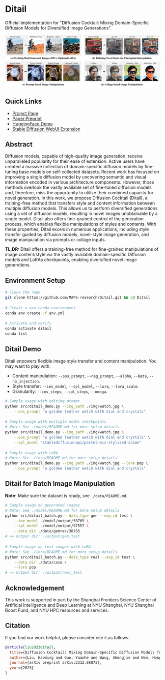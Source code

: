 # Ditail
Official implementation for "Diffusion Cocktail: Mixing Domain-Specific Diffusion Models for Diversified Image Generations".

<p align="center">
  <img src="./img/header.png" alt="Ditail Header Figure">
</p>


## Quick Links
 - [Project Page](https://MAPS-research.github.io/Ditail)
 - [Paper Preprint](https://arxiv.org/abs/2312.08873)
 - [HuggingFace Demo](https://huggingface.co/spaces/MAPS-research/Diffusion-Cocktail)
 - [Stable Diffusion WebUI Extension](https://github.com/MAPS-research/sd-webui-ditail)

## Abstract
Diffusion models, capable of high-quality image generation, receive unparalleled popularity for their ease of extension. Active users have created a massive collection of domain-specific diffusion models by fine-tuning base models on self-collected datasets. Recent work has focused on improving a single diffusion model by uncovering semantic and visual information encoded in various architecture components. However, those methods overlook the vastly available set of fine-tuned diffusion models and, therefore, miss the opportunity to utilize their combined capacity for novel generation. In this work, we propose Diffusion Cocktail (Ditail), a training-free method that transfers style and content information between multiple diffusion models. This allows us to perform diversified generations using a set of diffusion models, resulting in novel images unobtainable by a single model. Ditail also offers fine-grained control of the generation process, which enables flexible manipulations of styles and contents. With these properties, Ditail excels in numerous applications, including style transfer guided by diffusion models, novel-style image generation, and image manipulation via prompts or collage inputs.

**TL;DR:** Ditail offers a training-free method for fine-grained manipulations of image content/style via the vastly available domain-specific Diffusion models and LoRAs checkpoints, enabling diversified novel image generations.

## Environment Setup
```bash
# Clone the repo
git clone https://github.com/MAPS-research/Ditail.git && cd Ditail

# Create a new conda environment
conda env create -f env.yml

# Activate and verify
conda activate ditail
conda list
```

## Ditail Demo
Ditail enpowers flexible image style transfer and content manipulation. You may want to play with:
- Content manipulation: `--pos_prompt`, `--neg_prompt`, `--alpha`, `--beta`, `--no_injection`.
- Style transfer: `--inv_model`, `--spl_model`, `--lora`, `--lora_scale`.
- Granularity: `--inv_steps`, `--spl_steps`, `--omega`.
```bash
# Sample usage with editing prompt
python src/ditail_demo.py --img_path ./img/watch.jpg \
    --pos_prompt "a golden leather watch with dial and crystals"

# Sample usage with multiple model checkpoints
# Note: See ./model/README.md for more setup details
python src/ditail_demo.py --img_path ./img/watch.jpg \
    --pos_prompt "a golden leather watch with dial and crystals" \
    --spl_model "stablediffusionapi/pastel-mix-stylized-anime"

# Sample usage with LoRA
# Note: See ./lora/README.md for more setup details
python src/ditail_demo.py --img_path ./img/watch.jpg --lora pop \
    --pos_prompt "a golden leather watch with dial and crystals"
```

## Ditail for Batch Image Manipulation
**Note:** Make sure the dataset is ready, see `./data/README.md`.
```bash
# Sample usage on generated images
# Note: See ./model/README.md for more setup details
python src/ditail_batch.py --data_type gen --exp_id test \
    --inv_model ./model/output/38765 \
    --spl_model ./model/output/97557 \
    --data_dir ./data/gemrec/38765
# => Output dir: ./output/gen_test

# Sample usage on real images with LoRA
# Note: See ./lora/README.md for more setup details
python src/ditail_batch.py --data_type real --exp_id test \
    --data_dir ./data/coco \
    --lora pop
# => Output dir: ./output/real_test
```

## Acknowledgement
This work is supported in part by the Shanghai Frontiers Science Center of Artificial Intelligence and Deep Learning at NYU Shanghai, NYU Shanghai Boost Fund, and NYU HPC resources and services.

## Citation
If you find our work helpful, please consider cite it as follows:
```bibtex
@article{liu2023ditail,
  title={Diffusion Cocktail: Mixing Domain-Specific Diffusion Models for Diversified Image Generations},
  author={Liu, Haoming and Guo, Yuanhe and Wang, Shengjie and Wen, Hongyi},
  journal={arXiv preprint arXiv:2312.08873},
  year={2023}
}
```
